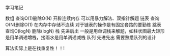 学习笔记

数组
  查询O(1)删除O(N) 开辟连续内存
  可以用暴力解法、双指针解题
链表
  查询O(N)删除O(1) 在内存中存储不连续
  对于链表的操作是有固定套路的要勤练
跳表
  查询O(logN) 删除(logN) 
栈
  先进后出
  一般是用单调栈来解题，如柱状图最大矩形是用单调递增栈，接雨水是用单调递减栈
队列
 先进先出
 需要熟悉队列的设计

算法实际上是在找重复性！！!
